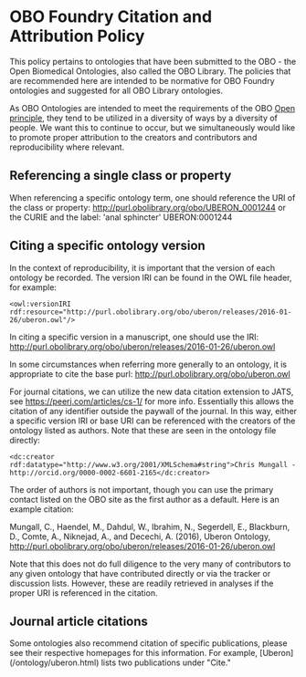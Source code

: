# OBO Foundry Citation and Attribution Policy #

This policy pertains to ontologies that have been submitted to the OBO - the Open Biomedical Ontologies, also called the OBO Library.
The policies that are recommended here are intended to be normative for OBO Foundry ontologies and suggested for all OBO Library ontologies. 

As OBO Ontologies are intended to meet the requirements of the OBO [Open principle](/principles/fp-001-open.html), they tend to be utilized in a diversity of ways by a diversity of people.
We want this to continue to occur, but we simultaneously would like to promote proper attribution to the creators and contributors and reproducibility where relevant.

## Referencing a single class or property ##

When referencing a specific ontology term, one should reference the URI of the class or property:
http://purl.obolibrary.org/obo/UBERON_0001244
or the CURIE and the label:
'anal sphincter' UBERON:0001244

## Citing a specific ontology version ##
In the context of reproducibility, it is important that the version of each ontology be recorded. 
The version IRI can be found in the OWL file header, for example:

```<owl:versionIRI rdf:resource="http://purl.obolibrary.org/obo/uberon/releases/2016-01-26/uberon.owl"/>```

In citing a specific version in a manuscript, one should use the IRI: http://purl.obolibrary.org/obo/uberon/releases/2016-01-26/uberon.owl

In some circumstances when referring more generally to an ontology, it is appropriate to cite the base purl: http://purl.obolibrary.org/obo/uberon.owl

For journal citations, we can utilize the new data citation extension to JATS, see https://peerj.com/articles/cs-1/ for more info. 
Essentially this allows the citation of any identifier outside the paywall of the journal. In this way, either a specific version IRI or base URI can be referenced with the creators of the ontology listed as authors. 
Note that these are seen in the ontology file directly:

```<dc:creator rdf:datatype="http://www.w3.org/2001/XMLSchema#string">Chris Mungall - http://orcid.org/0000-0002-6601-2165</dc:creator>```

The order of authors is not important, though you can use the primary contact listed on the OBO site as the first author as a default.
Here is an example citation:

Mungall, C., Haendel, M., Dahdul, W., Ibrahim, N., Segerdell, E., Blackburn, D., Comte, A., Niknejad, A., and Decechi, A. (2016), Uberon Ontology, http://purl.obolibrary.org/obo/uberon/releases/2016-01-26/uberon.owl 

Note that this does not do full diligence to the very many of contributors to any given ontology that have contributed directly or via the tracker or discussion lists.
However, these are readily retrieved in analyses if the proper URI is referenced in the citation.

## Journal article citations ##

Some ontologies also recommend citation of specific publications, please see their respective homepages for this information. 
For example, [Uberon] (/ontology/uberon.html) lists two publications under "Cite."


